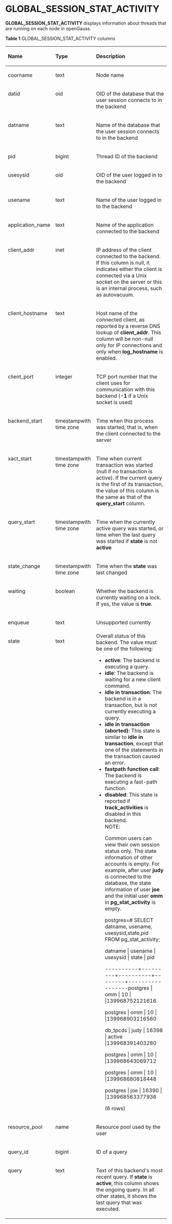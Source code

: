 # GLOBAL\_SESSION\_STAT\_ACTIVITY<a name="EN-US_TOPIC_0245374742"></a>

**GLOBAL\_SESSION\_STAT\_ACTIVITY**  displays information about threads that are running on each node in openGauss. 

**Table  1**  GLOBAL\_SESSION\_STAT\_ACTIVITY columns

<a name="en-us_topic_0237122638_table114813420279"></a>
<table><thead align="left"><tr id="en-us_topic_0237122638_row1440113342272"><th class="cellrowborder" valign="top" width="19.05%" id="mcps1.2.4.1.1"><p id="en-us_topic_0237122638_p6401103412712"><a name="en-us_topic_0237122638_p6401103412712"></a><a name="en-us_topic_0237122638_p6401103412712"></a><strong id="b14950193892619"><a name="b14950193892619"></a><a name="b14950193892619"></a>Name</strong></p>
</th>
<th class="cellrowborder" valign="top" width="25.669999999999998%" id="mcps1.2.4.1.2"><p id="en-us_topic_0237122638_p1740216349279"><a name="en-us_topic_0237122638_p1740216349279"></a><a name="en-us_topic_0237122638_p1740216349279"></a><strong id="b3726193962611"><a name="b3726193962611"></a><a name="b3726193962611"></a>Type</strong></p>
</th>
<th class="cellrowborder" valign="top" width="55.279999999999994%" id="mcps1.2.4.1.3"><p id="en-us_topic_0237122638_p04029344279"><a name="en-us_topic_0237122638_p04029344279"></a><a name="en-us_topic_0237122638_p04029344279"></a><strong id="b031664018267"><a name="b031664018267"></a><a name="b031664018267"></a>Description</strong></p>
</th>
</tr>
</thead>
<tbody><tr id="en-us_topic_0237122638_row194021334152716"><td class="cellrowborder" valign="top" width="19.05%" headers="mcps1.2.4.1.1 "><p id="en-us_topic_0237122638_p5402173416279"><a name="en-us_topic_0237122638_p5402173416279"></a><a name="en-us_topic_0237122638_p5402173416279"></a>coorname</p>
</td>
<td class="cellrowborder" valign="top" width="25.669999999999998%" headers="mcps1.2.4.1.2 "><p id="en-us_topic_0237122638_p134021343277"><a name="en-us_topic_0237122638_p134021343277"></a><a name="en-us_topic_0237122638_p134021343277"></a>text</p>
</td>
<td class="cellrowborder" valign="top" width="55.279999999999994%" headers="mcps1.2.4.1.3 "><p id="en-us_topic_0237122638_p14021334192715"><a name="en-us_topic_0237122638_p14021334192715"></a><a name="en-us_topic_0237122638_p14021334192715"></a>Node name</p>
</td>
</tr>
<tr id="en-us_topic_0237122638_row14402133452711"><td class="cellrowborder" valign="top" width="19.05%" headers="mcps1.2.4.1.1 "><p id="en-us_topic_0237122638_p134021344272"><a name="en-us_topic_0237122638_p134021344272"></a><a name="en-us_topic_0237122638_p134021344272"></a>datid</p>
</td>
<td class="cellrowborder" valign="top" width="25.669999999999998%" headers="mcps1.2.4.1.2 "><p id="en-us_topic_0237122638_p13403133410278"><a name="en-us_topic_0237122638_p13403133410278"></a><a name="en-us_topic_0237122638_p13403133410278"></a>oid</p>
</td>
<td class="cellrowborder" valign="top" width="55.279999999999994%" headers="mcps1.2.4.1.3 "><p id="en-us_topic_0237122638_p1340363452715"><a name="en-us_topic_0237122638_p1340363452715"></a><a name="en-us_topic_0237122638_p1340363452715"></a>OID of the database that the user session connects to in the backend</p>
</td>
</tr>
<tr id="en-us_topic_0237122638_row7403123415275"><td class="cellrowborder" valign="top" width="19.05%" headers="mcps1.2.4.1.1 "><p id="en-us_topic_0237122638_p17403123417273"><a name="en-us_topic_0237122638_p17403123417273"></a><a name="en-us_topic_0237122638_p17403123417273"></a>datname</p>
</td>
<td class="cellrowborder" valign="top" width="25.669999999999998%" headers="mcps1.2.4.1.2 "><p id="en-us_topic_0237122638_p1040313442716"><a name="en-us_topic_0237122638_p1040313442716"></a><a name="en-us_topic_0237122638_p1040313442716"></a>text</p>
</td>
<td class="cellrowborder" valign="top" width="55.279999999999994%" headers="mcps1.2.4.1.3 "><p id="en-us_topic_0237122638_p7403534142717"><a name="en-us_topic_0237122638_p7403534142717"></a><a name="en-us_topic_0237122638_p7403534142717"></a>Name of the database that the user session connects to in the backend</p>
</td>
</tr>
<tr id="en-us_topic_0237122638_row1740323419272"><td class="cellrowborder" valign="top" width="19.05%" headers="mcps1.2.4.1.1 "><p id="en-us_topic_0237122638_p174031834132710"><a name="en-us_topic_0237122638_p174031834132710"></a><a name="en-us_topic_0237122638_p174031834132710"></a>pid</p>
</td>
<td class="cellrowborder" valign="top" width="25.669999999999998%" headers="mcps1.2.4.1.2 "><p id="en-us_topic_0237122638_p17403834132714"><a name="en-us_topic_0237122638_p17403834132714"></a><a name="en-us_topic_0237122638_p17403834132714"></a>bigint</p>
</td>
<td class="cellrowborder" valign="top" width="55.279999999999994%" headers="mcps1.2.4.1.3 "><p id="en-us_topic_0237122638_p10404234192710"><a name="en-us_topic_0237122638_p10404234192710"></a><a name="en-us_topic_0237122638_p10404234192710"></a>Thread ID of the backend</p>
</td>
</tr>
<tr id="en-us_topic_0237122638_row54041934182718"><td class="cellrowborder" valign="top" width="19.05%" headers="mcps1.2.4.1.1 "><p id="en-us_topic_0237122638_p3404203462711"><a name="en-us_topic_0237122638_p3404203462711"></a><a name="en-us_topic_0237122638_p3404203462711"></a>usesysid</p>
</td>
<td class="cellrowborder" valign="top" width="25.669999999999998%" headers="mcps1.2.4.1.2 "><p id="en-us_topic_0237122638_p1340418342278"><a name="en-us_topic_0237122638_p1340418342278"></a><a name="en-us_topic_0237122638_p1340418342278"></a>oid</p>
</td>
<td class="cellrowborder" valign="top" width="55.279999999999994%" headers="mcps1.2.4.1.3 "><p id="en-us_topic_0237122638_p1240412342270"><a name="en-us_topic_0237122638_p1240412342270"></a><a name="en-us_topic_0237122638_p1240412342270"></a>OID of the user logged in to the backend</p>
</td>
</tr>
<tr id="en-us_topic_0237122638_row340413418272"><td class="cellrowborder" valign="top" width="19.05%" headers="mcps1.2.4.1.1 "><p id="en-us_topic_0237122638_p144042346275"><a name="en-us_topic_0237122638_p144042346275"></a><a name="en-us_topic_0237122638_p144042346275"></a>usename</p>
</td>
<td class="cellrowborder" valign="top" width="25.669999999999998%" headers="mcps1.2.4.1.2 "><p id="en-us_topic_0237122638_p1540573432711"><a name="en-us_topic_0237122638_p1540573432711"></a><a name="en-us_topic_0237122638_p1540573432711"></a>text</p>
</td>
<td class="cellrowborder" valign="top" width="55.279999999999994%" headers="mcps1.2.4.1.3 "><p id="en-us_topic_0237122638_p740553422711"><a name="en-us_topic_0237122638_p740553422711"></a><a name="en-us_topic_0237122638_p740553422711"></a>Name of the user logged in to the backend</p>
</td>
</tr>
<tr id="en-us_topic_0237122638_row3405173462716"><td class="cellrowborder" valign="top" width="19.05%" headers="mcps1.2.4.1.1 "><p id="en-us_topic_0237122638_p18406534152716"><a name="en-us_topic_0237122638_p18406534152716"></a><a name="en-us_topic_0237122638_p18406534152716"></a>application_name</p>
</td>
<td class="cellrowborder" valign="top" width="25.669999999999998%" headers="mcps1.2.4.1.2 "><p id="en-us_topic_0237122638_p104061934112718"><a name="en-us_topic_0237122638_p104061934112718"></a><a name="en-us_topic_0237122638_p104061934112718"></a>text</p>
</td>
<td class="cellrowborder" valign="top" width="55.279999999999994%" headers="mcps1.2.4.1.3 "><p id="en-us_topic_0237122638_p540673410279"><a name="en-us_topic_0237122638_p540673410279"></a><a name="en-us_topic_0237122638_p540673410279"></a>Name of the application connected to the backend</p>
</td>
</tr>
<tr id="en-us_topic_0237122638_row164061334112717"><td class="cellrowborder" valign="top" width="19.05%" headers="mcps1.2.4.1.1 "><p id="en-us_topic_0237122638_p3407234142717"><a name="en-us_topic_0237122638_p3407234142717"></a><a name="en-us_topic_0237122638_p3407234142717"></a>client_addr</p>
</td>
<td class="cellrowborder" valign="top" width="25.669999999999998%" headers="mcps1.2.4.1.2 "><p id="en-us_topic_0237122638_p12407143417278"><a name="en-us_topic_0237122638_p12407143417278"></a><a name="en-us_topic_0237122638_p12407143417278"></a>inet</p>
</td>
<td class="cellrowborder" valign="top" width="55.279999999999994%" headers="mcps1.2.4.1.3 "><p id="en-us_topic_0237122638_p1140753412715"><a name="en-us_topic_0237122638_p1140753412715"></a><a name="en-us_topic_0237122638_p1140753412715"></a>IP address of the client connected to the backend. If this column is null, it indicates either the client is connected via a Unix socket on the server or this is an internal process, such as autovacuum.</p>
</td>
</tr>
<tr id="en-us_topic_0237122638_row1040743417279"><td class="cellrowborder" valign="top" width="19.05%" headers="mcps1.2.4.1.1 "><p id="en-us_topic_0237122638_p1407334182714"><a name="en-us_topic_0237122638_p1407334182714"></a><a name="en-us_topic_0237122638_p1407334182714"></a>client_hostname</p>
</td>
<td class="cellrowborder" valign="top" width="25.669999999999998%" headers="mcps1.2.4.1.2 "><p id="en-us_topic_0237122638_p18407934192717"><a name="en-us_topic_0237122638_p18407934192717"></a><a name="en-us_topic_0237122638_p18407934192717"></a>text</p>
</td>
<td class="cellrowborder" valign="top" width="55.279999999999994%" headers="mcps1.2.4.1.3 "><p id="en-us_topic_0237122638_p1740714341276"><a name="en-us_topic_0237122638_p1740714341276"></a><a name="en-us_topic_0237122638_p1740714341276"></a>Host name of the connected client, as reported by a reverse DNS lookup of <strong id="b559182052712"><a name="b559182052712"></a><a name="b559182052712"></a>client_addr</strong>. This column will be non-null only for IP connections and only when <strong id="b5998132315279"><a name="b5998132315279"></a><a name="b5998132315279"></a>log_hostname</strong> is enabled.</p>
</td>
</tr>
<tr id="en-us_topic_0237122638_row440814346273"><td class="cellrowborder" valign="top" width="19.05%" headers="mcps1.2.4.1.1 "><p id="en-us_topic_0237122638_p140873472719"><a name="en-us_topic_0237122638_p140873472719"></a><a name="en-us_topic_0237122638_p140873472719"></a>client_port</p>
</td>
<td class="cellrowborder" valign="top" width="25.669999999999998%" headers="mcps1.2.4.1.2 "><p id="en-us_topic_0237122638_p194082034122712"><a name="en-us_topic_0237122638_p194082034122712"></a><a name="en-us_topic_0237122638_p194082034122712"></a>integer</p>
</td>
<td class="cellrowborder" valign="top" width="55.279999999999994%" headers="mcps1.2.4.1.3 "><p id="en-us_topic_0237122638_p5408234182717"><a name="en-us_topic_0237122638_p5408234182717"></a><a name="en-us_topic_0237122638_p5408234182717"></a>TCP port number that the client uses for communication with this backend (<strong id="b149401025192711"><a name="b149401025192711"></a><a name="b149401025192711"></a>-1</strong> if a Unix socket is used)</p>
</td>
</tr>
<tr id="en-us_topic_0237122638_row18408153411272"><td class="cellrowborder" valign="top" width="19.05%" headers="mcps1.2.4.1.1 "><p id="en-us_topic_0237122638_p740820347276"><a name="en-us_topic_0237122638_p740820347276"></a><a name="en-us_topic_0237122638_p740820347276"></a>backend_start</p>
</td>
<td class="cellrowborder" valign="top" width="25.669999999999998%" headers="mcps1.2.4.1.2 "><p id="en-us_topic_0237122638_p940810349271"><a name="en-us_topic_0237122638_p940810349271"></a><a name="en-us_topic_0237122638_p940810349271"></a>timestampwith time zone</p>
</td>
<td class="cellrowborder" valign="top" width="55.279999999999994%" headers="mcps1.2.4.1.3 "><p id="en-us_topic_0237122638_p1440817344272"><a name="en-us_topic_0237122638_p1440817344272"></a><a name="en-us_topic_0237122638_p1440817344272"></a>Time when this process was started, that is, when the client connected to the server</p>
</td>
</tr>
<tr id="en-us_topic_0237122638_row11408034142719"><td class="cellrowborder" valign="top" width="19.05%" headers="mcps1.2.4.1.1 "><p id="en-us_topic_0237122638_p240893410272"><a name="en-us_topic_0237122638_p240893410272"></a><a name="en-us_topic_0237122638_p240893410272"></a>xact_start</p>
</td>
<td class="cellrowborder" valign="top" width="25.669999999999998%" headers="mcps1.2.4.1.2 "><p id="en-us_topic_0237122638_p20409434202711"><a name="en-us_topic_0237122638_p20409434202711"></a><a name="en-us_topic_0237122638_p20409434202711"></a>timestampwith time zone</p>
</td>
<td class="cellrowborder" valign="top" width="55.279999999999994%" headers="mcps1.2.4.1.3 "><p id="en-us_topic_0237122638_p12409934112710"><a name="en-us_topic_0237122638_p12409934112710"></a><a name="en-us_topic_0237122638_p12409934112710"></a>Time when current transaction was started (null if no transaction is active). If the current query is the first of its transaction, the value of this column is the same as that of the <strong id="b839814319271"><a name="b839814319271"></a><a name="b839814319271"></a>query_start</strong> column.</p>
</td>
</tr>
<tr id="en-us_topic_0237122638_row2409334162716"><td class="cellrowborder" valign="top" width="19.05%" headers="mcps1.2.4.1.1 "><p id="en-us_topic_0237122638_p164091034102710"><a name="en-us_topic_0237122638_p164091034102710"></a><a name="en-us_topic_0237122638_p164091034102710"></a>query_start</p>
</td>
<td class="cellrowborder" valign="top" width="25.669999999999998%" headers="mcps1.2.4.1.2 "><p id="en-us_topic_0237122638_p64091334142713"><a name="en-us_topic_0237122638_p64091334142713"></a><a name="en-us_topic_0237122638_p64091334142713"></a>timestampwith time zone</p>
</td>
<td class="cellrowborder" valign="top" width="55.279999999999994%" headers="mcps1.2.4.1.3 "><p id="en-us_topic_0237122638_p184097347273"><a name="en-us_topic_0237122638_p184097347273"></a><a name="en-us_topic_0237122638_p184097347273"></a>Time when the currently active query was started, or time when the last query was started if <strong id="b108891035122710"><a name="b108891035122710"></a><a name="b108891035122710"></a>state</strong> is not <strong id="b10894123516270"><a name="b10894123516270"></a><a name="b10894123516270"></a>active</strong></p>
</td>
</tr>
<tr id="en-us_topic_0237122638_row84091434152716"><td class="cellrowborder" valign="top" width="19.05%" headers="mcps1.2.4.1.1 "><p id="en-us_topic_0237122638_p540973432713"><a name="en-us_topic_0237122638_p540973432713"></a><a name="en-us_topic_0237122638_p540973432713"></a>state_change</p>
</td>
<td class="cellrowborder" valign="top" width="25.669999999999998%" headers="mcps1.2.4.1.2 "><p id="en-us_topic_0237122638_p740973410278"><a name="en-us_topic_0237122638_p740973410278"></a><a name="en-us_topic_0237122638_p740973410278"></a>timestampwith time zone</p>
</td>
<td class="cellrowborder" valign="top" width="55.279999999999994%" headers="mcps1.2.4.1.3 "><p id="en-us_topic_0237122638_p94101034122719"><a name="en-us_topic_0237122638_p94101034122719"></a><a name="en-us_topic_0237122638_p94101034122719"></a>Time when the <strong id="b5998173952719"><a name="b5998173952719"></a><a name="b5998173952719"></a>state</strong> was last changed</p>
</td>
</tr>
<tr id="en-us_topic_0237122638_row441016348278"><td class="cellrowborder" valign="top" width="19.05%" headers="mcps1.2.4.1.1 "><p id="en-us_topic_0237122638_p6410173462712"><a name="en-us_topic_0237122638_p6410173462712"></a><a name="en-us_topic_0237122638_p6410173462712"></a>waiting</p>
</td>
<td class="cellrowborder" valign="top" width="25.669999999999998%" headers="mcps1.2.4.1.2 "><p id="en-us_topic_0237122638_p1841015342276"><a name="en-us_topic_0237122638_p1841015342276"></a><a name="en-us_topic_0237122638_p1841015342276"></a>boolean</p>
</td>
<td class="cellrowborder" valign="top" width="55.279999999999994%" headers="mcps1.2.4.1.3 "><p id="en-us_topic_0237122638_p1041053412715"><a name="en-us_topic_0237122638_p1041053412715"></a><a name="en-us_topic_0237122638_p1041053412715"></a>Whether the backend is currently waiting on a lock. If yes, the value is <strong id="b966912421271"><a name="b966912421271"></a><a name="b966912421271"></a>true</strong>.</p>
</td>
</tr>
<tr id="en-us_topic_0237122638_row10410134202715"><td class="cellrowborder" valign="top" width="19.05%" headers="mcps1.2.4.1.1 "><p id="en-us_topic_0237122638_p14101834172713"><a name="en-us_topic_0237122638_p14101834172713"></a><a name="en-us_topic_0237122638_p14101834172713"></a>enqueue</p>
</td>
<td class="cellrowborder" valign="top" width="25.669999999999998%" headers="mcps1.2.4.1.2 "><p id="en-us_topic_0237122638_p10410143413278"><a name="en-us_topic_0237122638_p10410143413278"></a><a name="en-us_topic_0237122638_p10410143413278"></a>text</p>
</td>
<td class="cellrowborder" valign="top" width="55.279999999999994%" headers="mcps1.2.4.1.3 "><p id="en-us_topic_0237122637_p153301633152616"><a name="en-us_topic_0237122637_p153301633152616"></a><a name="en-us_topic_0237122637_p153301633152616"></a>Unsupported currently</p>
</td>
</tr>
<tr id="en-us_topic_0237122638_row1441093419275"><td class="cellrowborder" valign="top" width="19.05%" headers="mcps1.2.4.1.1 "><p id="en-us_topic_0237122638_p164111534192717"><a name="en-us_topic_0237122638_p164111534192717"></a><a name="en-us_topic_0237122638_p164111534192717"></a>state</p>
</td>
<td class="cellrowborder" valign="top" width="25.669999999999998%" headers="mcps1.2.4.1.2 "><p id="en-us_topic_0237122638_p1141110343271"><a name="en-us_topic_0237122638_p1141110343271"></a><a name="en-us_topic_0237122638_p1141110343271"></a>text</p>
</td>
<td class="cellrowborder" valign="top" width="55.279999999999994%" headers="mcps1.2.4.1.3 "><div class="p" id="en-us_topic_0237122638_p12411234142718"><a name="en-us_topic_0237122638_p12411234142718"></a><a name="en-us_topic_0237122638_p12411234142718"></a>Overall status of this backend. The value must be one of the following:<a name="en-us_topic_0237122638_ul17411123412274"></a><a name="en-us_topic_0237122638_ul17411123412274"></a><ul id="en-us_topic_0237122638_ul17411123412274"><li><strong id="b15928105312277"><a name="b15928105312277"></a><a name="b15928105312277"></a>active</strong>: The backend is executing a query.</li><li><strong id="b2477255102712"><a name="b2477255102712"></a><a name="b2477255102712"></a>idle</strong>: The backend is waiting for a new client command.</li><li><strong id="b717115617272"><a name="b717115617272"></a><a name="b717115617272"></a>idle in transaction</strong>: The backend is in a transaction, but is not currently executing a query.</li><li><strong id="b4897256152718"><a name="b4897256152718"></a><a name="b4897256152718"></a>idle in transaction (aborted)</strong>: This state is similar to <strong id="b38981956132712"><a name="b38981956132712"></a><a name="b38981956132712"></a>idle in transaction</strong>, except that one of the statements in the transaction caused an error.</li><li><strong id="b610385842712"><a name="b610385842712"></a><a name="b610385842712"></a>fastpath function call</strong>: The backend is executing a fast-path function.</li><li><strong id="b16804359182718"><a name="b16804359182718"></a><a name="b16804359182718"></a>disabled</strong>: This state is reported if <strong id="b2805155942718"><a name="b2805155942718"></a><a name="b2805155942718"></a>track_activities</strong> is disabled in this backend.<div class="note" id="en-us_topic_0237122638_note862031142110"><a name="en-us_topic_0237122638_note862031142110"></a><a name="en-us_topic_0237122638_note862031142110"></a><span class="notetitle"> NOTE: </span><div class="notebody"><p id="en-us_topic_0237122638_p94121344272"><a name="en-us_topic_0237122638_p94121344272"></a><a name="en-us_topic_0237122638_p94121344272"></a>Common users can view their own session status only. The state information of other accounts is empty. For example, after user <strong id="b1718263132815"><a name="b1718263132815"></a><a name="b1718263132815"></a>judy</strong> is connected to the database, the state information of user <strong id="b918710362816"><a name="b918710362816"></a><a name="b918710362816"></a>joe</strong> and the initial user <strong id="b131871434285"><a name="b131871434285"></a><a name="b131871434285"></a>omm</strong> in <strong id="b131881372816"><a name="b131881372816"></a><a name="b131881372816"></a>pg_stat_activity</strong> is empty.</p>
<p id="en-us_topic_0237122638_p8412634142712"><a name="en-us_topic_0237122638_p8412634142712"></a><a name="en-us_topic_0237122638_p8412634142712"></a>postgres=# SELECT datname, usename, usesysid,state,pid FROM pg_stat_activity;</p>
<p id="en-us_topic_0237122638_p941293419273"><a name="en-us_topic_0237122638_p941293419273"></a><a name="en-us_topic_0237122638_p941293419273"></a>datname    | usename | usesysid | state    |       pid</p>
<p id="en-us_topic_0237122638_p14121134182719"><a name="en-us_topic_0237122638_p14121134182719"></a><a name="en-us_topic_0237122638_p14121134182719"></a>----------+---------+----------+--------+-----------------postgres  | omm       | 10       |        |139968752121616</p>
<p id="en-us_topic_0237122638_p1412173472712"><a name="en-us_topic_0237122638_p1412173472712"></a><a name="en-us_topic_0237122638_p1412173472712"></a>postgres  | omm       | 10       |        |139968903116560</p>
<p id="en-us_topic_0237122638_p1141220342271"><a name="en-us_topic_0237122638_p1141220342271"></a><a name="en-us_topic_0237122638_p1141220342271"></a>db_tpcds  | judy      | 16398    | active |139968391403280</p>
<p id="en-us_topic_0237122638_p8412034102716"><a name="en-us_topic_0237122638_p8412034102716"></a><a name="en-us_topic_0237122638_p8412034102716"></a>postgres  | omm       | 10       |        |139968643069712</p>
<p id="en-us_topic_0237122638_p154128347270"><a name="en-us_topic_0237122638_p154128347270"></a><a name="en-us_topic_0237122638_p154128347270"></a>postgres  | omm       | 10       |        |139968680818448</p>
<p id="en-us_topic_0237122638_p74121034172711"><a name="en-us_topic_0237122638_p74121034172711"></a><a name="en-us_topic_0237122638_p74121034172711"></a>postgres  | joe       | 16390    |        |139968563377936</p></div>
<p id="en-us_topic_0237122638_p1741203414279"><a name="en-us_topic_0237122638_p1741203414279"></a><a name="en-us_topic_0237122638_p1741203414279"></a>(6 rows)</p>
</li></ul>
</div>
</td>
</tr>
<tr id="en-us_topic_0237122638_row1413134182714"><td class="cellrowborder" valign="top" width="19.05%" headers="mcps1.2.4.1.1 "><p id="en-us_topic_0237122638_p1641333412271"><a name="en-us_topic_0237122638_p1641333412271"></a><a name="en-us_topic_0237122638_p1641333412271"></a>resource_pool</p>
</td>
<td class="cellrowborder" valign="top" width="25.669999999999998%" headers="mcps1.2.4.1.2 "><p id="en-us_topic_0237122638_p1841319348279"><a name="en-us_topic_0237122638_p1841319348279"></a><a name="en-us_topic_0237122638_p1841319348279"></a>name</p>
</td>
<td class="cellrowborder" valign="top" width="55.279999999999994%" headers="mcps1.2.4.1.3 "><p id="en-us_topic_0237122638_p741353462710"><a name="en-us_topic_0237122638_p741353462710"></a><a name="en-us_topic_0237122638_p741353462710"></a>Resource pool used by the user</p>
</td>
</tr>
<tr id="en-us_topic_0237122638_row1841313411273"><td class="cellrowborder" valign="top" width="19.05%" headers="mcps1.2.4.1.1 "><p id="en-us_topic_0237122638_p14413734192716"><a name="en-us_topic_0237122638_p14413734192716"></a><a name="en-us_topic_0237122638_p14413734192716"></a>query_id</p>
</td>
<td class="cellrowborder" valign="top" width="25.669999999999998%" headers="mcps1.2.4.1.2 "><p id="en-us_topic_0237122638_p10413134132714"><a name="en-us_topic_0237122638_p10413134132714"></a><a name="en-us_topic_0237122638_p10413134132714"></a>bigint</p>
</td>
<td class="cellrowborder" valign="top" width="55.279999999999994%" headers="mcps1.2.4.1.3 "><p id="en-us_topic_0237122638_p54131234192719"><a name="en-us_topic_0237122638_p54131234192719"></a><a name="en-us_topic_0237122638_p54131234192719"></a>ID of a query</p>
</td>
</tr>
<tr id="en-us_topic_0237122638_row114130349271"><td class="cellrowborder" valign="top" width="19.05%" headers="mcps1.2.4.1.1 "><p id="en-us_topic_0237122638_p11413934192713"><a name="en-us_topic_0237122638_p11413934192713"></a><a name="en-us_topic_0237122638_p11413934192713"></a>query</p>
</td>
<td class="cellrowborder" valign="top" width="25.669999999999998%" headers="mcps1.2.4.1.2 "><p id="en-us_topic_0237122638_p24145347279"><a name="en-us_topic_0237122638_p24145347279"></a><a name="en-us_topic_0237122638_p24145347279"></a>text</p>
</td>
<td class="cellrowborder" valign="top" width="55.279999999999994%" headers="mcps1.2.4.1.3 "><p id="en-us_topic_0237122638_p1841443419270"><a name="en-us_topic_0237122638_p1841443419270"></a><a name="en-us_topic_0237122638_p1841443419270"></a>Text of this backend's most recent query. If <strong id="b155144718288"><a name="b155144718288"></a><a name="b155144718288"></a>state</strong> is <strong id="b1451919719287"><a name="b1451919719287"></a><a name="b1451919719287"></a>active</strong>, this column shows the ongoing query. In all other states, it shows the last query that was executed.</p>
</td>
</tr>
</tbody>
</table>
